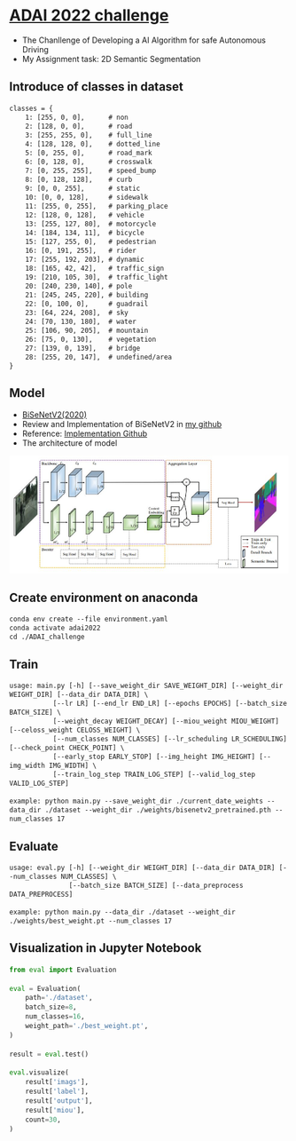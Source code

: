 # [ADAI 2022 challenge](https://adai2022.com/)  
- The Chanllenge of Developing a AI Algorithm for safe Autonomous Driving   
- My Assignment task: 2D Semantic Segmentation    

## Introduce of classes in dataset  
```
classes = {
    1: [255, 0, 0],      # non
    2: [128, 0, 0],      # road
    3: [255, 255, 0],    # full_line
    4: [128, 128, 0],    # dotted_line
    5: [0, 255, 0],      # road_mark
    6: [0, 128, 0],      # crosswalk
    7: [0, 255, 255],    # speed_bump
    8: [0, 128, 128],    # curb
    9: [0, 0, 255],      # static
    10: [0, 0, 128],     # sidewalk
    11: [255, 0, 255],   # parking_place
    12: [128, 0, 128],   # vehicle
    13: [255, 127, 80],  # motorcycle
    14: [184, 134, 11],  # bicycle
    15: [127, 255, 0],   # pedestrian
    16: [0, 191, 255],   # rider
    17: [255, 192, 203], # dynamic
    18: [165, 42, 42],   # traffic_sign
    19: [210, 105, 30],  # traffic_light
    20: [240, 230, 140], # pole
    21: [245, 245, 220], # building
    22: [0, 100, 0],     # guadrail
    23: [64, 224, 208],  # sky
    24: [70, 130, 180],  # water
    25: [106, 90, 205],  # mountain
    26: [75, 0, 130],    # vegetation
    27: [139, 0, 139],   # bridge
    28: [255, 20, 147],  # undefined/area
}
```  

## Model  
- [BiSeNetV2(2020)](https://arxiv.org/abs/2004.02147)  
- Review and Implementation of BiSeNetV2 in [my github](https://github.com/Sangh0/Segmentation/tree/main/BiSeNetV2)
- Reference: [Implementation Github](https://github.com/CoinCheung/BiSeNet)  
- The architecture of model  
<img src = "https://github.com/Sangh0/Segmentation/blob/main/BiSeNetV2/figure/figure3.JPG?raw=true">  

## Create environment on anaconda  
```
conda env create --file environment.yaml
conda activate adai2022
cd ./ADAI_challenge
```

## Train
```
usage: main.py [-h] [--save_weight_dir SAVE_WEIGHT_DIR] [--weight_dir WEIGHT_DIR] [--data_dir DATA_DIR] \ 
	       [--lr LR] [--end_lr END_LR] [--epochs EPOCHS] [--batch_size BATCH_SIZE] \
	       [--weight_decay WEIGHT_DECAY] [--miou_weight MIOU_WEIGHT] [--celoss_weight CELOSS_WEIGHT] \
	       [--num_classes NUM_CLASSES] [--lr_scheduling LR_SCHEDULING] [--check_point CHECK_POINT] \
	       [--early_stop EARLY_STOP] [--img_height IMG_HEIGHT] [--img_width IMG_WIDTH] \
	       [--train_log_step TRAIN_LOG_STEP] [--valid_log_step VALID_LOG_STEP]

example: python main.py --save_weight_dir ./current_date_weights --data_dir ./dataset --weight_dir ./weights/bisenetv2_pretrained.pth --num_classes 17
```

## Evaluate  
```
usage: eval.py [-h] [--weight_dir WEIGHT_DIR] [--data_dir DATA_DIR] [--num_classes NUM_CLASSES] \
               [--batch_size BATCH_SIZE] [--data_preprocess DATA_PREPROCESS]

example: python main.py --data_dir ./dataset --weight_dir ./weights/best_weight.pt --num_classes 17
```

## Visualization in Jupyter Notebook  
```python
from eval import Evaluation

eval = Evaluation(
    path='./dataset',
    batch_size=8,
    num_classes=16,
    weight_path='./best_weight.pt',
)

result = eval.test()

eval.visualize(
    result['imags'],
    result['label'],
    result['output'],
    result['miou'],
    count=30,
)
```
